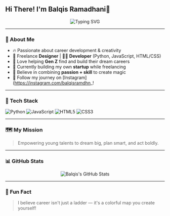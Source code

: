 ## Hi There! I'm Balqis Ramadhani🚀

<p align="center">
  <img src="https://readme-typing-svg.demolab.com?font=Fira+Code&weight=600&size=24&pause=1000&color=FF6EC7&center=true&vCenter=true&width=435&lines=Career+Enthusiast;Creative+Designer+%26+Developer;Helping+Gen+Z+Find+Their+Path" alt="Typing SVG" />
</p>

---

### 🌟 About Me
- 🔥 Passionate about career development & creativity
- 🎨 Freelance **Designer** | 👩‍💻 **Developer** (Python, JavaScript, HTML/CSS)
- 🧠 Love helping **Gen Z** find and build their dream careers
- 🚀 Currently building my own **startup** while freelancing
- 🎯 Believe in combining **passion + skill** to create magic
- 📸 Follow my journey on [Instagram](https://instagram.com/balqisramdhn_!

---

### 🔧 Tech Stack
![Python](https://img.shields.io/badge/Python-3776AB?style=for-the-badge&logo=python&logoColor=white)
![JavaScript](https://img.shields.io/badge/JavaScript-F7DF1E?style=for-the-badge&logo=javascript&logoColor=black)
![HTML5](https://img.shields.io/badge/HTML5-E34F26?style=for-the-badge&logo=html5&logoColor=white)
![CSS3](https://img.shields.io/badge/CSS3-1572B6?style=for-the-badge&logo=css3&logoColor=white)

---

### 🗺️ My Mission
> Empowering young talents to dream big, plan smart, and act boldly.

---

### 📊 GitHub Stats
<p align="center">
  <img src="https://github-readme-stats.vercel.app/api?username=yourgithubusername&show_icons=true&theme=radical" alt="Balqis's GitHub Stats" />
</p>

---

### 🌈 Fun Fact
> I believe career isn't just a ladder — it's a colorful map you create yourself!
